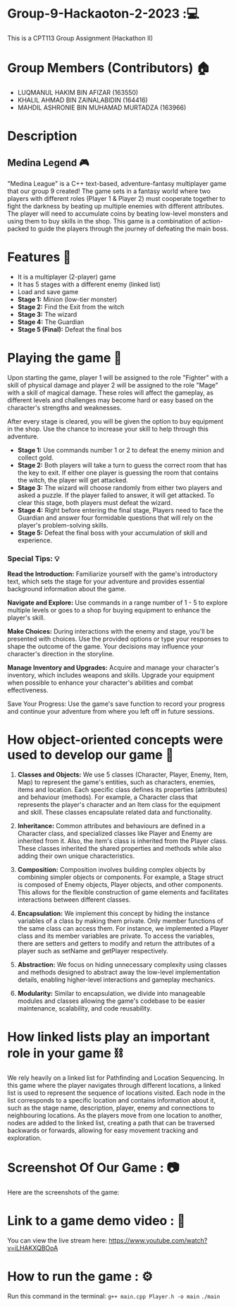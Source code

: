 # Group-9-Hackaoton-2-2023 :💻
This is a CPT113 Group Assignment (Hackathon II) 

# Group Members (Contributors) 🏠
 - LUQMANUL HAKIM BIN AFIZAR (163550)
 - KHALIL AHMAD BIN ZAINALABIDIN (164416)
 - MAHDIL ASHRONIE BIN MUHAMAD MURTADZA (163966)

# Description 
## Medina Legend 🎮
"Medina League" is a C++ text-based, adventure-fantasy multiplayer game that our group 9 created! The game sets in a fantasy world where two players with different roles (Player 1 & Player 2) must cooperate together to fight the darkness by beating up multiple enemies with different attributes. The player will need to accumulate coins by beating low-level monsters and using them to buy skills in the shop. This game is a combination of action-packed to guide the players through the journey of defeating the main boss.

# Features 🧰
 - It is a multiplayer (2-player) game
 - It has 5 stages with a different enemy (linked list)
 -  Load and save game 
 - **Stage 1:** Minion (low-tier monster)
 - **Stage 2:** Find the Exit from the witch
 - **Stage 3:** The wizard 
 - **Stage 4:** The Guardian
 - **Stage 5 (Final):** Defeat the final bos 
 
# Playing the game 🎲
Upon starting the game, player 1 will be assigned to the role "Fighter" with a skill of physical damage and player 2 will be assigned to the role "Mage" with a skill of magical damage. These roles will affect the gameplay, as different levels and challenges may become hard or easy based on the character's strengths and weaknesses.

After every stage is cleared, you will be given the option to buy equipment in the shop. Use the chance to increase your skill to help through this adventure.


- **Stage 1:** Use commands number 1 or 2 to defeat the enemy minion and collect gold.
- **Stage 2:** Both players will take a turn to guess the correct room that has the key to exit. If either one player is guessing the room that contains the witch, the player will get attacked.
- **Stage 3:** The wizard will choose randomly from either two players and asked a puzzle. If the player failed to answer, it will get attacked. To clear this stage, both players must defeat the wizard.
- **Stage 4:** Right before entering the final stage, Players need to face the Guardian and answer four formidable questions that will rely on the player's problem-solving skills.
- **Stage 5:** Defeat the final boss with your accumulation of skill and experience.



### Special Tips: 💡
**Read the Introduction:** Familiarize yourself with the game's introductory text, which sets the stage for your adventure and provides essential background information about the game.

**Navigate and Explore:** Use commands in a range number of 1 - 5 to explore multiple levels or goes to a shop for buying equipment to enhance the player's skill.

**Make Choices:** During interactions with the enemy and stage, you'll be presented with choices. Use the provided options or type your responses to shape the outcome of the game. Your decisions may influence your character's direction in the storyline.

**Manage Inventory and Upgrades:** Acquire and manage your character's inventory, which includes weapons and skills. Upgrade your equipment when possible to enhance your character's abilities and combat effectiveness.

Save Your Progress: Use the game's save function to record your progress and continue your adventure from where you left off in future sessions.


# How object-oriented concepts were used to develop our game 🔬

1. **Classes and Objects:** We use 5 classes (Character, Player, Enemy, Item, Map) to represent the game's entities, such as characters, enemies, items and location. Each specific class  defines its properties (attributes) and behaviour (methods). For example, a Character class that represents the player's character and an Item class for the equipment and skill. These classes encapsulate related data and functionality.

2. **Inheritance:** Common attributes and behaviours are defined in a Character class, and specialized classes like Player and Enemy are inherited from it. Also, the item's class is inherited from the Player class. These classes inherited the shared properties and methods while also adding their own unique characteristics.

3. **Composition:**  Composition involves building complex objects by combining simpler objects or components. For example, a Stage struct is composed of Enemy objects, Player objects, and other components. This allows for the flexible construction of game elements and facilitates interactions between different classes.

4. **Encapsulation:**  We implement this concept by hiding the instance variables of a class by making them private. Only member functions of the same class can access them. For instance, we implemented a Player class and its member variables are private. To access the variables, there are setters and getters to modify and return the attributes of a player such as setName and getPlayer respectively.

5. **Abstraction:** We focus on hiding unnecessary complexity using  classes and methods designed to abstract away the low-level implementation details, enabling higher-level interactions and gameplay mechanics.

6. **Modularity:**  Similar to encapsulation, we  divide into manageable modules and classes allowing the game's codebase to be easier maintenance, scalability, and code reusability.

# How linked lists play an important role in your game ⛓️

We rely heavily on a linked list for Pathfinding and Location Sequencing. 
In this game where the player navigates through different locations, a linked list is used to represent the sequence of locations visited. Each node in the list corresponds to a specific location and contains information about it, such as the stage name, description, player,  enemy  and connections to neighbouring locations. As the players move from one location to another, nodes are added to the linked list, creating a path that can be traversed backwards or forwards, allowing for easy movement tracking and exploration. 

# Screenshot Of Our Game : 📷
Here are the screenshots of the game: 

# Link to a game demo video : 🎥

You can view the live stream here: https://www.youtube.com/watch?v=iLHAKXQBOoA

# How to run the game : ⚙️
Run this command in the terminal:
`g++ main.cpp Player.h -o main`
`./main`
